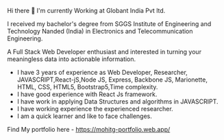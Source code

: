 Hi there 👋
I'm currently Working at Globant India Pvt ltd.

I received my bachelor's degree from SGGS Institute of Engineering and Technology Nanded (India) in Electronics and Telecommunication Engineering.

A Full Stack Web Developer enthusiast and interested in turning your meaningless data into actionable information.

- I have 3 years of experience as Web Developer, Researcher, JAVASCRIPT,React-jS,Node JS, Express, Backbone JS, Marionette, HTML, CSS, HTML5, Bootstrap5,Time complexity.
- I have good experience with React Js framework.
- I have work in applying Data Structures and algorithms in JAVASCRIPT.
- I have working experience the experienced researcher.
- I am a quick learner and like to face challenges.

Find My portfolio here - https://mohitg-portfolio.web.app/
